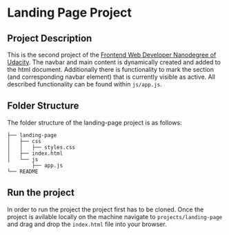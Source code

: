 # Landing Page Project

## Project Description
This is the second project of the [Frontend Web Developer Nanodegree of Udacity](https://www.udacity.com/course/front-end-web-developer-nanodegree--nd0011). The navbar and main content is dynamically created and added to the html document. Additionally there is functionality to mark the section (and corresponding navbar element) that is currently visible as active. All described functionality can be found within `js/app.js`.

## Folder Structure
The folder structure of the landing-page project is as follows:
```
├── landing-page
│   ├── css
│   │   ├── styles.css
│   ├── index.html
│   └── js
        ├── app.js
└── README
```

## Run the project
In order to run the project the project first has to be cloned. Once the project is avilable locally on the machine navigate to `projects/landing-page` and drag and drop the `index.html` file into your browser. 